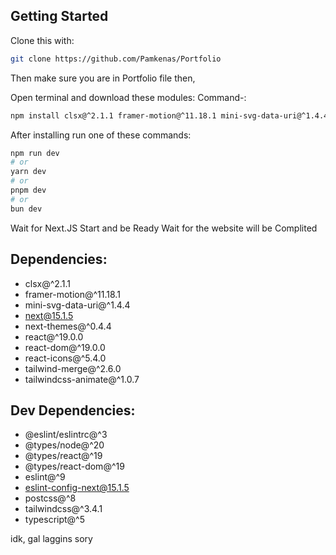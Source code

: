 ## Getting Started

Clone this with:
```bash
git clone https://github.com/Pamkenas/Portfolio
```
Then make sure you are in Portfolio file then,

Open terminal and download these modules:
Command-: 

```bash 
npm install clsx@^2.1.1 framer-motion@^11.18.1 mini-svg-data-uri@^1.4.4 next@15.1.5 next-themes@^0.4.4 react@^19.0.0 react-dom@^19.0.0 react-icons@^5.4.0 tailwind-merge@^2.6.0 tailwindcss-animate@^1.0.7 @eslint/eslintrc@^3 @types/node@^20 @types/react@^19 @types/react-dom@^19 eslint@^9 eslint-config-next@15.1.5 postcss@^8 tailwindcss@^3.4.1 typescript@^5
```
After installing run one of these commands:
```bash
npm run dev
# or
yarn dev
# or
pnpm dev
# or
bun dev
```


Wait for Next.JS 
Start and be Ready
Wait for the website will be Complited


## Dependencies:
* clsx@^2.1.1
* framer-motion@^11.18.1
* mini-svg-data-uri@^1.4.4
* next@15.1.5
* next-themes@^0.4.4
* react@^19.0.0
* react-dom@^19.0.0
* react-icons@^5.4.0
* tailwind-merge@^2.6.0
* tailwindcss-animate@^1.0.7

## Dev Dependencies:
* @eslint/eslintrc@^3
* @types/node@^20
* @types/react@^19
* @types/react-dom@^19
* eslint@^9
* eslint-config-next@15.1.5
* postcss@^8
* tailwindcss@^3.4.1
* typescript@^5

idk, gal laggins sory
